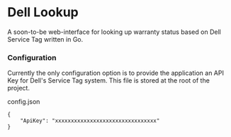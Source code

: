# Dell Lookup
A soon-to-be web-interface for looking up warranty status based on Dell Service Tag written in Go.

### Configuration
Currently the only configuration option is to provide the application an API Key for Dell's Service Tag system. This file is stored at the root of the project.

config.json

```
{
    "ApiKey": "xxxxxxxxxxxxxxxxxxxxxxxxxxxxxxxx"
}
```
